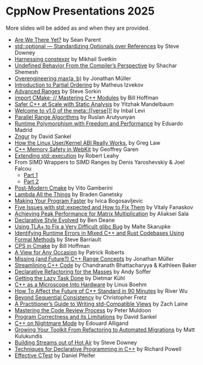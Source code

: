 # CppNow Presentations 2025

More slides will be added as and when they are provided.

- [Are We There Yet?](https://sean-parent.stlab.cc/papers-and-presentations/#are-we-there-yet) by Sean Parent
- [std::optional — Standardizing Optionals over References](/Presentations/std_optional_T&.pdf) by Steve Downey
- [Harnessing constexpr](/Presentations/Harnessing_constexpr_A_Path_to_Safer_C++.pdf) by Mikhail Svetkin
- [Undefined Behavior From the Compiler’s Perspective](https://docs.google.com/presentation/d/16Vq2vzsXMqtK7DWbH-RuhCgJNJneF37D8tQLvyMTcR4/edit?usp=sharing) by Shachar Shemesh
- [Overengineering max(a, b)](/Presentations/Overengineering_max.pdf) by Jonathan Müller
- [Introduction to Partial Ordering](/Presentations/Introduction_to_Partial_Ordering.pdf) by Matheus Izvekov
- [Advanced Ranges](/Presentations/Advanced_Ranges.pdf) by Steve Sorkin
- [import CMake; // Mastering C++ Modules](/Presentations/Import_CMake_Mastering_Cpp_Modules.pdf) by Bill Hoffman
- [Safer C++ at Scale with Static Analysis](/Presentations/Safer_Cpp_at_Scale_with_Static_Analysis.pdf) by Yitzhak Mandelbaum
- [Welcome to v1.0 of the meta::[[verse]]!](https://slides.com/inballevi/welcome-to-v1-0-of-the-meta-verse-cpp-now) by Inbal  Levi
- [Parallel Range Algorithms](/Presentations/Parallel_Range_Algorithms.pdf) by Ruslan Arutyunyan
- [Runtime Polymorphism with Freedom and Performance](/Presentations/Runtime_Polymorphism_Type_Erasure.pdf) by Eduardo Madrid
- [Zngur](/Presentations/Zngur.pdf) by David Sankel
- [How the Linux User/Kernel ABI Really Works.](/Presentations/How_the_Linux_User_Kernel_ABI_Really_Works.pdf) by Greg Law
- [C++ Memory Safety in WebKit](/Presentations/C++_Memory_Safety_in_WebKit.pdf) by Geoffrey Garen
- [Extending std::execution](/Presentations/Extending_std_execution.pdf) by Robert Leahy
- From SIMD Wrappers to SIMD Ranges by Denis Yaroshevskiy & Joel Falcou
   - [Part 1](https://denisyaroshevskiy.github.io/presentations/dyaroshev_presentations/conference_talks/from_simd_wrappers_1.html)
   - [Part 2](https://denisyaroshevskiy.github.io/presentations/dyaroshev_presentations/conference_talks/from_simd_wrappers_2.html)
- [Post-Modern Cmake](/Presentations/Post-Modern_Cmake.pdf) by Vito Gamberini
- [Lambda All the Things](https://ganets.ky/slides/2025-cppnow/) by Braden Ganetsky
- [Making Your Program Faster](https://docs.google.com/presentation/d/12si2tCyTqWqHoPLLdDKbkLGOxFfcXhsgLG4wD6gLkWM/edit?usp=sharing) by Ivica Bogosavljevic
- [Five Issues with std::expected and How to Fix Them](/Presentations/Five_Issues_With_STD_Expected.pdf) by Vitaly Fanaskov
- [Achieving Peak Performance for Matrix Multiplication](/Presentations/Achieving_Peak_Performance_for_Matrix_Multiplication.pdf) by Aliaksei Sala
- [Declarative Style Evolved](/Presentations/Declarative_Style_Evolved.pdf) by Ben Deane
- [Using TLA+ to Fix a Very Difficult glibc Bug](https://docs.google.com/presentation/d/1h-Ux08WAwrSrBNt1qaBhstaCUcIZaDh0QFjXg-LB8i4/edit?usp=sharing) by Malte Skarupke
- [Identifying Runtime Errors in Mixed C++ and Rust Codebases Using Formal Methods](/Presentations/Identifying_Runtime_Errors_in_Mixed_Cpp_and_Rust_Codebases_Using_Formal_Methods.pptx) by Steve Barriault
- [CPS in Cmake](/Presentations/CPS_in_CMake.pdf) by Bill Hoffman
- [A View for Any Occasion](/Presentations/A_View_for_Any_Occasion.pdf) by Patrick Roberts
- [Missing (and Future?) C++ Range Concepts](/Presentations/Missing_and_Future_Cpp_Range_Concepts.pdf) by Jonathan Müller
- [Streamlining C++ Code](/Presentations/Streamlining_Cpp_Code.pdf) by Chandranath Bhattacharyya & Kathleen Baker
- [Declarative Refactoring for the Masses](https://brontosource.dev/short/bb3a10e9) by Andy Soffer
- [Getting the Lazy Task Done](/Presentations/Getting_the_Lazy_Task_Done.pdf) by Dietmar Kühl
- [C++ as a Microscope Into Hardware](/Presentations/Cpp_as_a_Microscope_Into_Hardware.pdf) by Linus Boehm
- [How To Affect the Future of C++ Standard in 90 Minutes](https://docs.google.com/presentation/d/1lCXHHtgcgg0fQMHjiHnF3F-zq-7d5GudtivPQId-iyw/edit?usp=sharing) by River Wu
- [Beyond Sequential Consistency](/Presentations/Beyond_Sequential_Consistency.pptx) by Christopher Fretz
- [A Practitioner’s Guide to Writing std-Compatible Views](https://tzlaine.github.io/views_talk_cppnow_2025/) by Zach Laine
- [Mastering the Code Review Process](/Presentations/Mastering_the_Code_Review_Process.pdf) by Peter Muldoon
- [Program Correctness and its Limitations](/Presentations/Program_Correctness_and_its_Limitations.pdf) by David Sankel
- [C++ on Nightmare Mode](/Presentations/Cpp_on_Nightmare_Mode.pdf) by Edouard Alligand
- [Growing Your Toolkit From Refactoring to Automated Migrations](https://brontosource.dev/presentations/2025/cppnow/growing-your-toolkit/index.html) by Matt Kulukundis
- [Building Streams out of Hot Air](/Presentations/Building_Streams_out_of_Hot_Air.pdf) by Steve Downey
- [Techniques for Declarative Programming in C++](/Presentations/Techniques_For_Declarative_Programming.pdf) by Richard Powell
- [Effective CTest](/Presentations/Effective_CTest.pdf) by Daniel Pfeifer